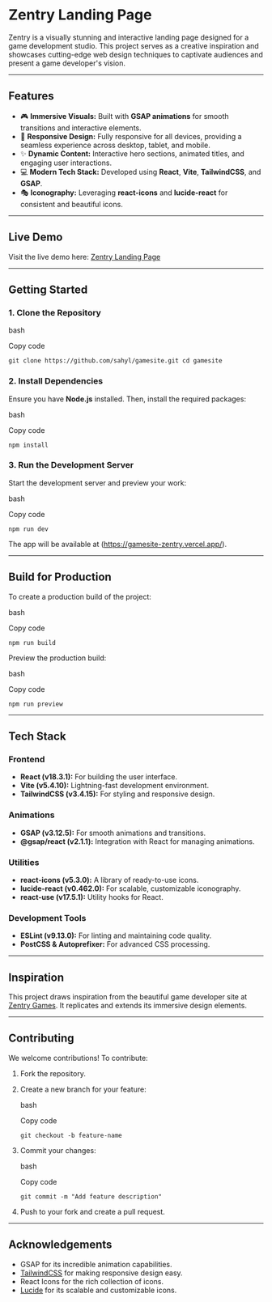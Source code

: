 **Zentry Landing Page**
=======================

Zentry is a visually stunning and interactive landing page designed for a game development studio. This project serves as a creative inspiration and showcases cutting-edge web design techniques to captivate audiences and present a game developer's vision.

* * * * *

**Features**
------------

-   🎮 **Immersive Visuals:** Built with **GSAP animations** for smooth transitions and interactive elements.
-   🌌 **Responsive Design:** Fully responsive for all devices, providing a seamless experience across desktop, tablet, and mobile.
-   ✨ **Dynamic Content:** Interactive hero sections, animated titles, and engaging user interactions.
-   💻 **Modern Tech Stack:** Developed using **React**, **Vite**, **TailwindCSS**, and **GSAP**.
-   🎭 **Iconography:** Leveraging **react-icons** and **lucide-react** for consistent and beautiful icons.

* * * * *

**Live Demo**
-------------

Visit the live demo here: [Zentry Landing Page](https://gamesite-zentry.vercel.app/)

* * * * *

**Getting Started**
-------------------

### **1\. Clone the Repository**

bash

Copy code

`git clone https://github.com/sahyl/gamesite.git
cd gamesite`

### **2\. Install Dependencies**

Ensure you have **Node.js** installed. Then, install the required packages:

bash

Copy code

`npm install`

### **3\. Run the Development Server**

Start the development server and preview your work:

bash

Copy code

`npm run dev`

The app will be available at (https://gamesite-zentry.vercel.app/).

* * * * *

**Build for Production**
------------------------

To create a production build of the project:

bash

Copy code

`npm run build`

Preview the production build:

bash

Copy code

`npm run preview`

* * * * *

**Tech Stack**
--------------

### **Frontend**

-   **React (v18.3.1):** For building the user interface.
-   **Vite (v5.4.10):** Lightning-fast development environment.
-   **TailwindCSS (v3.4.15):** For styling and responsive design.

### **Animations**

-   **GSAP (v3.12.5):** For smooth animations and transitions.
-   **@gsap/react (v2.1.1):** Integration with React for managing animations.

### **Utilities**

-   **react-icons (v5.3.0):** A library of ready-to-use icons.
-   **lucide-react (v0.462.0):** For scalable, customizable iconography.
-   **react-use (v17.5.1):** Utility hooks for React.

### **Development Tools**

-   **ESLint (v9.13.0):** For linting and maintaining code quality.
-   **PostCSS & Autoprefixer:** For advanced CSS processing.

* * * * *



**Inspiration**
---------------

This project draws inspiration from the beautiful game developer site at [Zentry Games](https://gamesite-zentry.vercel.app/). It replicates and extends its immersive design elements.

* * * * *

**Contributing**
----------------

We welcome contributions! To contribute:

1.  Fork the repository.
2.  Create a new branch for your feature:

    bash

    Copy code

    `git checkout -b feature-name`

3.  Commit your changes:

    bash

    Copy code

    `git commit -m "Add feature description"`

4.  Push to your fork and create a pull request.

* * * * *


**Acknowledgements**
--------------------

-   GSAP for its incredible animation capabilities.
-   [TailwindCSS](https://tailwindcss.com/) for making responsive design easy.
-   React Icons for the rich collection of icons.
-   [Lucide](https://lucide.dev/) for its scalable and customizable icons.
